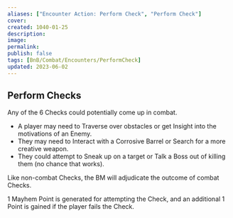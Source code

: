 ```yaml
---
aliases: ["Encounter Action: Perform Check", "Perform Check"]
cover: 
created: 1040-01-25
description: 
image: 
permalink: 
publish: false
tags: [BnB/Combat/Encounters/PerformCheck]
updated: 2023-06-02
---
```


## Perform Checks

Any of the 6 Checks could potentially come up in combat. 

- A player may need to Traverse over obstacles or get Insight into the motivations of an Enemy. 
- They may need to Interact with a Corrosive Barrel or Search for a more creative weapon. 
- They could attempt to Sneak up on a target or Talk a Boss out of killing them (no chance that works). 

Like non-combat Checks, the BM will adjudicate the outcome of combat Checks. 

1 Mayhem Point is generated for attempting the Check, and an additional 1 Point is gained if the player fails the Check.
